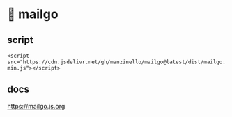 # 💌 mailgo

## script

`<script src="https://cdn.jsdelivr.net/gh/manzinello/mailgo@latest/dist/mailgo.min.js"></script>`

## docs

<https://mailgo.js.org>
